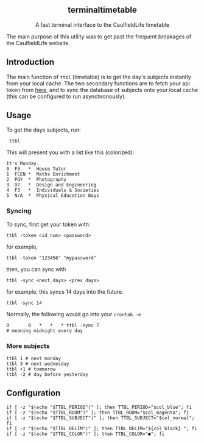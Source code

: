 <h2 align="center">terminaltimetable</h2>
<p align="center"> A fast terminal interface to the CaulfieldLife timetable</p>

The main purpose of this utility was to get past the frequent breakages of the CaulfieldLife website.

## Introduction
The main function of `ttbl` (timetable) is to get the day's subjects instantly from your local cache. The two secondary functions are to fetch your api token from [here](https://caulfieldsync-docs.vercel.app/developers/token), and to sync the database of subjects onto your local cache (this can be configured to run asynchronously).

## Usage
To get the days subjects, run:

	 ttbl

This will present you with a list like this (colorized):

	It's Monday.
	0  F3	*  House Tutor
	1  FCEN	*  Maths Enrichment
	2  PGY	*  Photography
	3  D7	*  Design and Engineering
	4  F3	*  Individuals & Societies
	5  N/A	*  Physical Education Boys

### Syncing

To sync, first get your token with:

	ttbl -token <id_num> <password>

for example,

	ttbl -token "123456" "mypassword"

then, you can sync with

	ttbl -sync <next_days> <prev_days>

for example, this syncs 14 days into the future.

	ttbl -sync 14

Normally, the following would go into your `crontab -e`

	0		0 	* 	* 	* ttbl -sync 7
	# meaning midnight every day

### More subjects

	ttbl 1 # next monday
	ttbl 3 # next wednesday
	ttbl +1 # tommorow
	ttbl -2 # day before yesterday

## Configuration

	if [ -z "$(echo "$TTBL_PERIOD")" ]; then TTBL_PERIOD="$col_blue"; fi
	if [ -z "$(echo "$TTBL_ROOM")" ]; then TTBL_ROOM="$col_magenta"; fi
	if [ -z "$(echo "$TTBL_SUBJECT")" ]; then TTBL_SUBJECT="$col_normal"; fi
	if [ -z "$(echo "$TTBL_DELIM")" ]; then TTBL_DELIM="${col_black} "; fi
	if [ -z "$(echo "$TTBL_COLOR")" ]; then TTBL_COLOR="●"; fi
